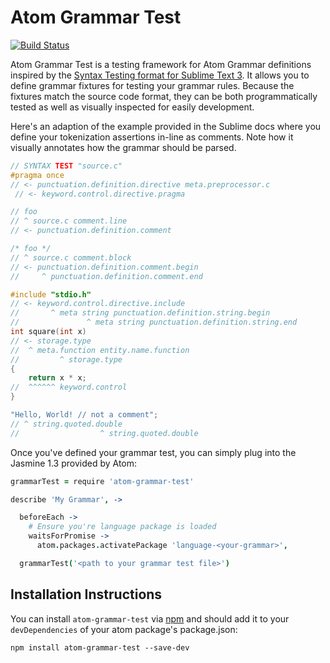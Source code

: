 # Atom Grammar Test

[![Build Status](https://travis-ci.org/kevinastone/atom-grammar-test.svg?branch=master)](https://travis-ci.org/kevinastone/atom-grammar-test)

Atom Grammar Test is a testing framework for Atom Grammar definitions
inspired by the [Syntax Testing format for Sublime Text 3][sublime-testing].
It allows you to define grammar fixtures for testing your grammar rules.
Because the fixtures match the source code format, they can be both
programmatically tested as well as visually inspected for easily development.

Here's an adaption of the example provided in the Sublime docs where you
define your tokenization assertions in-line as comments.  Note how it visually
annotates how the grammar should be parsed.

```c
// SYNTAX TEST "source.c"
#pragma once
// <- punctuation.definition.directive meta.preprocessor.c
 // <- keyword.control.directive.pragma

// foo
// ^ source.c comment.line
// <- punctuation.definition.comment

/* foo */
// ^ source.c comment.block
// <- punctuation.definition.comment.begin
//     ^ punctuation.definition.comment.end

#include "stdio.h"
// <- keyword.control.directive.include
//       ^ meta string punctuation.definition.string.begin
//               ^ meta string punctuation.definition.string.end
int square(int x)
// <- storage.type
//  ^ meta.function entity.name.function
//         ^ storage.type
{
    return x * x;
//  ^^^^^^ keyword.control
}

"Hello, World! // not a comment";
// ^ string.quoted.double
//                  ^ string.quoted.double
```

Once you've defined your grammar test, you can simply plug into the Jasmine
1.3 provided by Atom:

```coffeescript
grammarTest = require 'atom-grammar-test'

describe 'My Grammar', ->

  beforeEach ->
    # Ensure you're language package is loaded
    waitsForPromise ->
      atom.packages.activatePackage 'language-<your-grammar>',

  grammarTest('<path to your grammar test file>')
```

## Installation Instructions

You can install `atom-grammar-test` via [npm][npm] and should add it to your
`devDependencies` of your atom package's package.json:

```
npm install atom-grammar-test --save-dev
```

[sublime-testing]: https://www.sublimetext.com/docs/3/syntax.html#Testing
[npm]: https://www.npmjs.com
